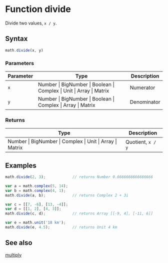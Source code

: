 # Function divide

Divide two values, `x / y`.


## Syntax

```js
math.divide(x, y)
```

### Parameters

Parameter | Type | Description
--------- | ---- | -----------
`x`       | Number &#124; BigNumber &#124; Boolean &#124; Complex &#124; Unit &#124; Array &#124; Matrix | Numerator
`y`       | Number &#124; BigNumber &#124; Boolean &#124; Complex &#124; Array &#124; Matrix | Denominator

### Returns

Type | Description
---- | -----------
Number &#124; BigNumber &#124; Complex &#124; Unit &#124; Array &#124; Matrix | Quotient, `x / y`


## Examples

```js
math.divide(2, 3);            // returns Number 0.6666666666666666

var a = math.complex(5, 14);
var b = math.complex(4, 1);
math.divide(a, b);            // returns Complex 2 + 3i

var c = [[7, -6], [13, -4]];
var d = [[1, 2], [4, 3]];
math.divide(c, d);            // returns Array [[-9, 4], [-11, 6]]

var e = math.unit('18 km');
math.divide(e, 4.5);          // returns Unit 4 km
```


## See also

[multiply](multiply.md)
